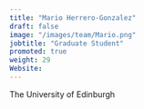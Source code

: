 ```yaml
---
title: "Mario Herrero-Gonzalez"
draft: false
image: "/images/team/Mario.png"
jobtitle: "Graduate Student"
promoted: true
weight: 29
Website:
---
```



The University of Edinburgh 
